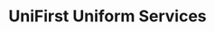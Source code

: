 ---
title: "UniFirst Uniform Services"
url: /fort-smith/unifirst-uniform-services/
shop: clothes
---